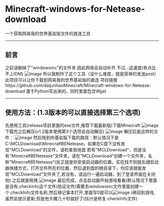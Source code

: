 # Minecraft-windows-for-Netease-download
一个获取网易我的世界基岩版文件的直连工具

------
前言 
------
之前误删掉了"windowsmc"的文件夹
因此网易会自动补齐
不过...这速度(有点比不上IDM)
![image](https://github.com/daijunhaoMinecraft/Minecraft-windows-for-Netease-download/assets/121751847/74b5a50e-e2aa-4b9d-a332-e8e51abcab63)
所以我制作了这个工具（没什么难度，就是简单的发送post）
此项目可以让你下载到网易我的世界基岩版的直连
项目链接https://github.com/daijunhaoMinecraft/Minecraft-windows-for-Netease-download
基于Python写出来的，同时里面包含Wget

-----
使用方法：(1.3版本的可以直接选择第三个选项)
-----
先使用工具(release项目里面的exe文件,推荐下载最新版)下载Minecraft
![image](https://github.com/daijunhaoMinecraft/Minecraft-windows-for-Netease-download/assets/121751847/4d916fb8-b619-42ea-bb65-e664b9aaf381)
下载完之后解压(v1.2版本使用第3个选项会自动解压)
![image](https://github.com/daijunhaoMinecraft/Minecraft-windows-for-Netease-download/assets/121751847/f10daec2-da75-46dc-bcef-717c9bb07a73)
解压后是这样的文件：
![image](https://github.com/daijunhaoMinecraft/Minecraft-windows-for-Netease-download/assets/121751847/44d220b7-d66e-4126-b769-4e95bbebb8db)
然后拖到你基岩版下载的路径：默认情况下是C:\MCLDownload\MinecraftBENetease，如果在C盘下没有发现"MCLDownload"的文件，请检查其他盘
若有"MCLDownload"，但是没有"MinecraftBENetease"文件夹，请在"MCLDownload"创建一个文件夹，名称"MinecraftBENetease"(反正就是你安装启动器的位置，实在找不到就右键启动器快捷方式，打开文件所在的位置，然后退到盘的根目录下，你应该就能发现"MCLDownload"文件夹了,若没有，请运行一遍启动器，到了登录界面在关闭他)
之后就是拖拽
![image](https://github.com/daijunhaoMinecraft/Minecraft-windows-for-Netease-download/assets/121751847/88accaa4-a191-4549-ad9e-1c9f5fae5677)
最后完成，点击启动器开始游戏看看(默认情况下里面是没有.checkinfo这个文件(验证文件)需要去windowsmc文件里面创建一个.checkInfo文件名称,然后用记事本打开,里面写0就可以![image](https://github.com/daijunhaoMinecraft/Minecraft-windows-for-Netease-download/assets/121751847/a7a80481-9178-4a77-b8d4-4b9926ca0523)
)再回到游戏,虽然会提示更新,但是他大概几十秒就好了(估计是修复.checkInfo文件)

